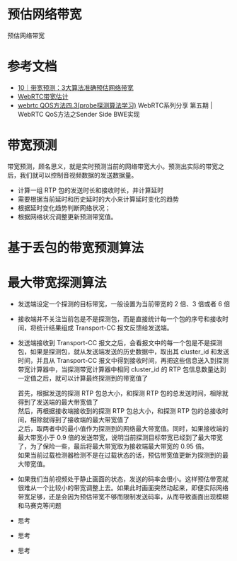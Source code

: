 # 预估网络带宽

预估网络带宽

# 参考文档

* [10｜带宽预测：3大算法准确预估网络带宽](https://time.geekbang.org/column/article/467073)
* [WebRTC带宽估计](https://blog.csdn.net/beginning1126/article/details/115276534)
* [webrtc QOS方法四.3(probe探测算法学习)](https://blog.csdn.net/CrystalShaw/article/details/118530699)
WebRTC系列分享 第五期 | WebRTC QoS方法之Sender Side BWE实现 
# 带宽预测

  带宽预测，顾名思义，就是实时预测当前的网络带宽大小。预测出实际的带宽之后，我们就可以控制音视频数据的发送数据量。

  * 计算一组 RTP 包的发送时长和接收时长，并计算延时
  * 需要根据当前延时和历史延时的大小来计算延时变化的趋势
  * 根据延时变化趋势判断网络状况；
  * 根据网络状况调整更新预测带宽值。


# 基于丢包的带宽预测算法


# 最大带宽探测算法

* 发送端设定一个探测的目标带宽，一般设置为当前带宽的 2 倍、3 倍或者 6 倍
* 接收端并不关注当前包是不是探测包，而是直接统计每一个包的序号和接收时间，将统计结果组成 Transport-CC 报文反馈给发送端。
* 发送端接收到 Transport-CC 报文之后，会看报文中的每一个包是不是探测包，如果是探测包，就从发送端发送的历史数据中，取出其 cluster_id 和发送时间，并且从 Transport-CC 报文中得到接收时间，再把这些信息送入到探测带宽计算器中，当探测带宽计算器中相同 cluster_id 的 RTP 包信息数量达到一定值之后，就可以计算最终探测到的带宽值了

    首先，根据发送的探测 RTP 包总大小，和探测 RTP 包的总发送时间，相除就得到了发送端的最大带宽值了  
    然后，再根据接收端接收到的探测 RTP 包总大小，和探测 RTP 包的总接收时间，相除就得到了接收端的最大带宽值了  
    之后，取两者中的最小值作为探测到的网络最大带宽值。同时，如果接收端的最大带宽小于 0.9 倍的发送带宽，说明当前探测目标带宽已经到了最大带宽了，为了保险一些，最后将最大带宽取为接收端最大带宽的 0.95 倍。  
    如果当前过载检测器检测不是在过载状态的话，预估带宽值更新为探测到的最大带宽值。


* 如果我们当前视频处于静止画面的状态，发送的码率会很小。这样预估带宽就很难从一个比较小的带宽调整上去。如果此时画面突然动起来，即便实际网络带宽足够，还是会因为预估带宽不够而限制发送码率，从而导致画面出现模糊和马赛克等问题

* 思考
* 思考
* 思考
